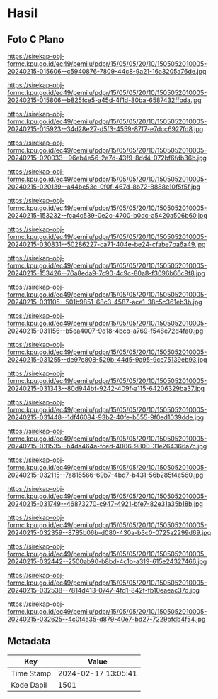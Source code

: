 # Hasil

## Foto C Plano

https://sirekap-obj-formc.kpu.go.id/ec49/pemilu/pdpr/15/05/05/20/10/1505052010005-20240215-015606--c5940876-7809-44c8-9a21-16a3205a76de.jpg

https://sirekap-obj-formc.kpu.go.id/ec49/pemilu/pdpr/15/05/05/20/10/1505052010005-20240215-015806--b825fce5-a45d-4f1d-80ba-6587432ffbda.jpg

https://sirekap-obj-formc.kpu.go.id/ec49/pemilu/pdpr/15/05/05/20/10/1505052010005-20240215-015923--34d28e27-d5f3-4559-87f7-e7dcc6927fd8.jpg

https://sirekap-obj-formc.kpu.go.id/ec49/pemilu/pdpr/15/05/05/20/10/1505052010005-20240215-020033--96eb4e56-2e7d-43f9-8dd4-072bf6fdb36b.jpg

https://sirekap-obj-formc.kpu.go.id/ec49/pemilu/pdpr/15/05/05/20/10/1505052010005-20240215-020139--a44be53e-0f0f-467d-8b72-8888e10f5f5f.jpg

https://sirekap-obj-formc.kpu.go.id/ec49/pemilu/pdpr/15/05/05/20/10/1505052010005-20240215-153232--fca4c539-0e2c-4700-b0dc-a5420a506b60.jpg

https://sirekap-obj-formc.kpu.go.id/ec49/pemilu/pdpr/15/05/05/20/10/1505052010005-20240215-030831--50286227-ca71-404e-be24-cfabe7ba6a49.jpg

https://sirekap-obj-formc.kpu.go.id/ec49/pemilu/pdpr/15/05/05/20/10/1505052010005-20240215-153426--76a8eda9-7c90-4c9c-80a8-f3096b66c9f8.jpg

https://sirekap-obj-formc.kpu.go.id/ec49/pemilu/pdpr/15/05/05/20/10/1505052010005-20240215-031105--501b9851-68c3-4587-ace1-38c5c361eb3b.jpg

https://sirekap-obj-formc.kpu.go.id/ec49/pemilu/pdpr/15/05/05/20/10/1505052010005-20240215-031156--b5ea4007-9d18-4bcb-a769-f548e72d4fa0.jpg

https://sirekap-obj-formc.kpu.go.id/ec49/pemilu/pdpr/15/05/05/20/10/1505052010005-20240215-031255--de97e808-529b-44d5-9a95-9ce75139eb93.jpg

https://sirekap-obj-formc.kpu.go.id/ec49/pemilu/pdpr/15/05/05/20/10/1505052010005-20240215-031343--80d944bf-9242-409f-a115-64206329ba37.jpg

https://sirekap-obj-formc.kpu.go.id/ec49/pemilu/pdpr/15/05/05/20/10/1505052010005-20240215-031448--1df46084-93b2-40fe-b555-9f0ed1039dde.jpg

https://sirekap-obj-formc.kpu.go.id/ec49/pemilu/pdpr/15/05/05/20/10/1505052010005-20240215-031535--b4da464a-fced-4006-9800-31e264366a7c.jpg

https://sirekap-obj-formc.kpu.go.id/ec49/pemilu/pdpr/15/05/05/20/10/1505052010005-20240215-032115--7a815566-69b7-4bd7-b431-56b285f4e560.jpg

https://sirekap-obj-formc.kpu.go.id/ec49/pemilu/pdpr/15/05/05/20/10/1505052010005-20240215-031749--46873270-c947-4921-bfe7-82e31a35b18b.jpg

https://sirekap-obj-formc.kpu.go.id/ec49/pemilu/pdpr/15/05/05/20/10/1505052010005-20240215-032359--8785b06b-d080-430a-b3c0-0725a2299d69.jpg

https://sirekap-obj-formc.kpu.go.id/ec49/pemilu/pdpr/15/05/05/20/10/1505052010005-20240215-032442--2500ab90-b8bd-4c1b-a319-615e24327466.jpg

https://sirekap-obj-formc.kpu.go.id/ec49/pemilu/pdpr/15/05/05/20/10/1505052010005-20240215-032538--7814d413-0747-4fd1-842f-fb10eaeac37d.jpg

https://sirekap-obj-formc.kpu.go.id/ec49/pemilu/pdpr/15/05/05/20/10/1505052010005-20240215-032625--4c0f4a35-d879-40e7-bd27-7229bfdb4f54.jpg


## Metadata

| Key        | Value               |
| ---------- | ------------------- |
| Time Stamp | 2024-02-17 13:05:41 |
| Kode Dapil | 1501                |




